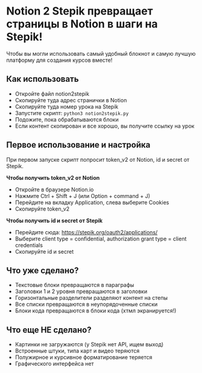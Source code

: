 #  Notion 2 Stepik превращает страницы в Notion в шаги на Stepik!

Чтобы вы могли использовать самый удобный блокнот и самую лучшую платформу для создания курсов вместе!

## Как использовать

* Откройте файл notion2stepik
* Скопируйте туда адрес странички в Notion
* Скопируйте туда номер урока на Stepik
* Запустите скрипт: `python3 notion2stepik.py`
* Подожите, пока обрабатываются блоки
* Если контент скопирован и все хорошо, вы получите ссылку на урок

## Первое использование и настройка

При первом запуске скрипт попросит token_v2 от Notion, id и secret от Stepik.

**Чтобы получить token_v2 от Notion**

* Откройте в браузере Notion.io
* Нажмите Ctrl + Shift + J (или Option + command + J)
* Перейдите на вкладку Application, слева выберите Cookies
* Cкопируйте token_v2

**Чтобы получить id и secret от Stepik**

* Перейдите сюда: https://stepik.org/oauth2/applications/
* Выберите client type = confidential, authorization grant type = client credentials
* Скопируйте id и secret

## Что уже сделано?

* Текстовые блоки превращаются в параграфы
* Заголовки 1 и 2 уровня превращаются в заголовки
* Горизонтальные разделители разделяют контент на степы
* Все списки превращаются в неупорядоченные списки
* Блоки кода превращаются в блоки кода (хтмл экранируется!)

## Что еще НЕ сделано?

* Картинки не загружаются (у Stepik нет API, ищем выход)
* Встроенные штуки, типа карт и видео теряются
* Полужирное и курсивное форматирование теряется
* Графического интерфейса нет

